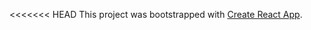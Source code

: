 <<<<<<< HEAD
This project was bootstrapped with [Create React App](https://github.com/facebookincubator/create-react-app).
